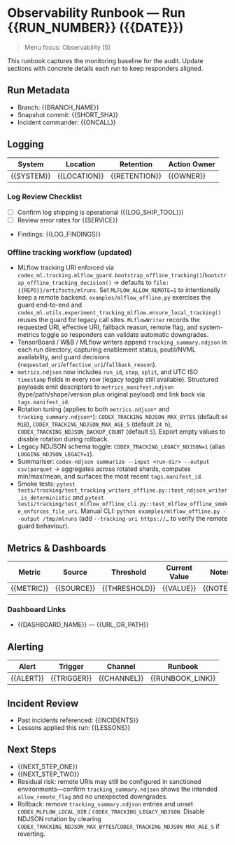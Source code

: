 # Observability Runbook — Run {{RUN_NUMBER}} ({{DATE}})

> Menu focus: Observability (5)

This runbook captures the monitoring baseline for the audit. Update sections with concrete details each run to keep responders aligned.

## Run Metadata
- Branch: {{BRANCH_NAME}}
- Snapshot commit: {{SHORT_SHA}}
- Incident commander: {{ONCALL}}

## Logging
| System | Location | Retention | Action Owner |
| --- | --- | --- | --- |
| {{SYSTEM}} | {{LOCATION}} | {{RETENTION}} | {{OWNER}} |

### Log Review Checklist
- [ ] Confirm log shipping is operational ({{LOG_SHIP_TOOL}})
- [ ] Review error rates for {{SERVICE}}
- Findings: {{LOG_FINDINGS}}

### Offline tracking workflow (updated)
- MLflow tracking URI enforced via `codex_ml.tracking.mlflow_guard.bootstrap_offline_tracking()`/`bootstrap_offline_tracking_decision()` → defaults to `file:{{REPO}}/artifacts/mlruns`. Set `MLFLOW_ALLOW_REMOTE=1` to intentionally keep a remote backend. `examples/mlflow_offline.py` exercises the guard end-to-end and `codex_ml.utils.experiment_tracking_mlflow.ensure_local_tracking()` reuses the guard for legacy call sites. `MLflowWriter` records the requested URI, effective URI, fallback reason, remote flag, and system-metrics toggle so responders can validate automatic downgrades.
- TensorBoard / W&B / MLflow writers append `tracking_summary.ndjson` in each run directory, capturing enablement status, psutil/NVML availability, and guard decisions (`requested_uri`/`effective_uri`/`fallback_reason`).
- `metrics.ndjson` now includes `run_id`, `step`, `split`, and UTC ISO `timestamp` fields in every row (legacy toggle still available). Structured payloads emit descriptors to `metrics_manifest.ndjson` (type/path/shape/version plus original payload) and link back via `tags.manifest_id`.
- Rotation tuning (applies to both `metrics.ndjson*` and `tracking_summary.ndjson*`): `CODEX_TRACKING_NDJSON_MAX_BYTES` (default `64 MiB`), `CODEX_TRACKING_NDJSON_MAX_AGE_S` (default `24 h`), `CODEX_TRACKING_NDJSON_BACKUP_COUNT` (default `5`). Export empty values to disable rotation during rollback.
- Legacy NDJSON schema toggle: `CODEX_TRACKING_LEGACY_NDJSON=1` (alias `LOGGING_NDJSON_LEGACY=1`).
- Summariser: `codex-ndjson summarize --input <run-dir> --output csv|parquet` → aggregates across rotated shards, computes min/max/mean, and surfaces the most recent `tags.manifest_id`.
- Smoke tests: `pytest tests/tracking/test_tracking_writers_offline.py::test_ndjson_writer_is_deterministic` and `pytest tests/tracking/test_mlflow_offline_cli.py::test_mlflow_offline_smoke_enforces_file_uri`. Manual CLI: `python examples/mlflow_offline.py --output /tmp/mlruns` (add `--tracking-uri https://…` to verify the remote guard behaviour).

## Metrics & Dashboards
| Metric | Source | Threshold | Current Value | Notes |
| --- | --- | --- | --- | --- |
| {{METRIC}} | {{SOURCE}} | {{THRESHOLD}} | {{VALUE}} | {{NOTES}} |

### Dashboard Links
- {{DASHBOARD_NAME}} — {{URL_OR_PATH}}

## Alerting
| Alert | Trigger | Channel | Runbook |
| --- | --- | --- | --- |
| {{ALERT}} | {{TRIGGER}} | {{CHANNEL}} | {{RUNBOOK_LINK}} |

## Incident Review
- Past incidents referenced: {{INCIDENTS}}
- Lessons applied this run: {{LESSONS}}

## Next Steps
- {{NEXT_STEP_ONE}}
- {{NEXT_STEP_TWO}}
- Residual risk: remote URIs may still be configured in sanctioned environments—confirm `tracking_summary.ndjson` shows the intended `allow_remote_flag` and no unexpected downgrades.
- Rollback: remove `tracking_summary.ndjson` entries and unset `CODEX_MLFLOW_LOCAL_DIR` / `CODEX_TRACKING_LEGACY_NDJSON`. Disable NDJSON rotation by clearing `CODEX_TRACKING_NDJSON_MAX_BYTES`/`CODEX_TRACKING_NDJSON_MAX_AGE_S` if reverting.
